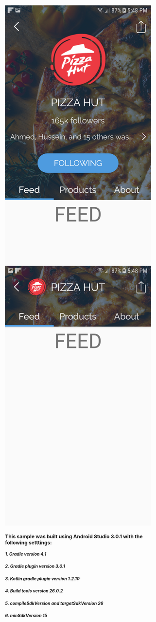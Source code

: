 <img src="https://github.com/omar753sahl/PizzaHutPOC/blob/master/screenshots/screenshot_1.png" width="480" height="853.3" /> <img src="https://github.com/omar753sahl/PizzaHutPOC/blob/master/screenshots/screenshot_2.png" width="480" height="853.3" />

### This sample was built using Android Studio 3.0.1 with the following setttings:
##### 1. Gradle version 4.1
##### 2. Gradle plugin version 3.0.1
##### 3. Kotlin gradle plugin version 1.2.10
##### 4. Build tools version 26.0.2
##### 5. compileSdkVersion and targetSdkVersion 26
##### 6. minSdkVersion 15

